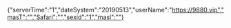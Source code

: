 {"serverTime":"1","dateSystem":"20190513","userName":"https://9880.vip","masT":"","Safari":"","sexid":"1","masl":""}
